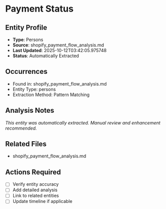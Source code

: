 # Payment Status

## Entity Profile
- **Type**: Persons
- **Source**: shopify_payment_flow_analysis.md
- **Last Updated**: 2025-10-12T03:42:05.975748
- **Status**: Automatically Extracted

## Occurrences
- Found in: shopify_payment_flow_analysis.md
- Entity Type: persons
- Extraction Method: Pattern Matching

## Analysis Notes
*This entity was automatically extracted. Manual review and enhancement recommended.*

## Related Files
- shopify_payment_flow_analysis.md

## Actions Required
- [ ] Verify entity accuracy
- [ ] Add detailed analysis
- [ ] Link to related entities
- [ ] Update timeline if applicable
